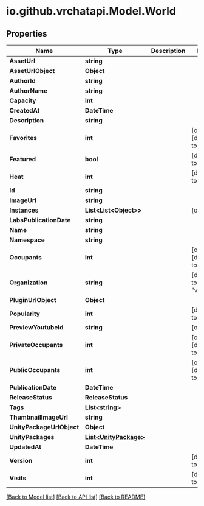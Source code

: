 
# io.github.vrchatapi.Model.World

## Properties

Name | Type | Description | Notes
------------ | ------------- | ------------- | -------------
**AssetUrl** | **string** |  | 
**AssetUrlObject** | **Object** |  | 
**AuthorId** | **string** |  | 
**AuthorName** | **string** |  | 
**Capacity** | **int** |  | 
**CreatedAt** | **DateTime** |  | 
**Description** | **string** |  | 
**Favorites** | **int** |  | [optional] [default to 0]
**Featured** | **bool** |  | [default to false]
**Heat** | **int** |  | [default to 0]
**Id** | **string** |  | 
**ImageUrl** | **string** |  | 
**Instances** | **List&lt;List&lt;Object&gt;&gt;** |  | [optional] 
**LabsPublicationDate** | **string** |  | 
**Name** | **string** |  | 
**Namespace** | **string** |  | 
**Occupants** | **int** |  | [optional] [default to 0]
**Organization** | **string** |  | [default to "vrchat"]
**PluginUrlObject** | **Object** |  | 
**Popularity** | **int** |  | [default to 0]
**PreviewYoutubeId** | **string** |  | [optional] 
**PrivateOccupants** | **int** |  | [optional] [default to 0]
**PublicOccupants** | **int** |  | [optional] [default to 0]
**PublicationDate** | **DateTime** |  | 
**ReleaseStatus** | **ReleaseStatus** |  | 
**Tags** | **List&lt;string&gt;** |  | 
**ThumbnailImageUrl** | **string** |  | 
**UnityPackageUrlObject** | **Object** |  | 
**UnityPackages** | [**List&lt;UnityPackage&gt;**](UnityPackage.md) |  | 
**UpdatedAt** | **DateTime** |  | 
**Version** | **int** |  | [default to 0]
**Visits** | **int** |  | [default to 0]

[[Back to Model list]](../README.md#documentation-for-models)
[[Back to API list]](../README.md#documentation-for-api-endpoints)
[[Back to README]](../README.md)

